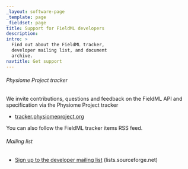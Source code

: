 ```yaml
---
_layout: software-page
_template: page
_fieldset: page
title: Support for FieldML developers
description:
intro: >
  Find out about the FieldML tracker,
  developer mailing list, and document
  archive.
navtitle: Get support
---
```

###### Physiome Project tracker

We invite contributions, questions and feedback on the FieldML API and specification via the Physiome Project tracker

<ul class="arrow dotted"> <li><a href="https://tracker.physiomeproject.org/">tracker.physiomeproject.org</a></li> </ul>

You can also follow the FieldML tracker items RSS feed.

###### Mailing list

<ul class="arrow dotted"> <li><a href="https://lists.sourceforge.net/lists/listinfo/fieldml-developers">Sign up to the developer mailing list</a> (lists.sourceforge.net)</li> </ul>